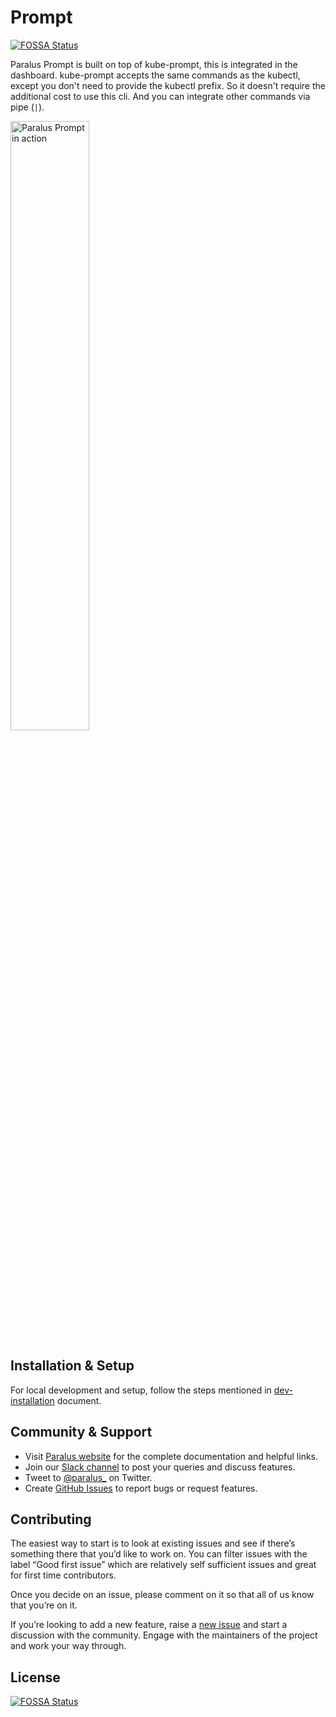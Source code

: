 # Prompt
[![FOSSA Status](https://app.fossa.com/api/projects/git%2Bgithub.com%2Fparalus%2Fprompt.svg?type=shield)](https://app.fossa.com/projects/git%2Bgithub.com%2Fparalus%2Fprompt?ref=badge_shield)


Paralus Prompt is built on top of kube-prompt, this is integrated in the dashboard. kube-prompt accepts the same commands as the kubectl, except you don't need to provide the kubectl prefix. So it doesn't require the additional cost to use this cli. And you can integrate other commands via pipe (`|`).

<img src="https://website-git-namespace-paralus.vercel.app/img/docs/importcluster-kubectl.png" alt="Paralus Prompt in action" height="50%" widht="50%"/>


## Installation & Setup

For local development and setup, follow the steps mentioned in [dev-installation](https://github.com/paralus/prompt/tree/main/internal/dev) document.

## Community & Support

- Visit [Paralus website](https://paralus.io) for the complete documentation and helpful links.
- Join our [Slack channel](https://join.slack.com/t/paralus/shared_invite/zt-1a9x6y729-ySmAq~I3tjclEG7nDoXB0A) to post your queries and discuss features.
- Tweet to [@paralus_](https://twitter.com/paralus_/) on Twitter.
- Create [GitHub Issues](https://github.com/paralus/prompt/issues) to report bugs or request features.

## Contributing

The easiest way to start is to look at existing issues and see if there’s something there that you’d like to work on. You can filter issues with the label “Good first issue” which are relatively self sufficient issues and great for first time contributors.

Once you decide on an issue, please comment on it so that all of us know that you’re on it.

If you’re looking to add a new feature, raise a [new issue](https://github.com/paralus/prompt/issues) and start a discussion with the community. Engage with the maintainers of the project and work your way through.


## License
[![FOSSA Status](https://app.fossa.com/api/projects/git%2Bgithub.com%2Fparalus%2Fprompt.svg?type=large)](https://app.fossa.com/projects/git%2Bgithub.com%2Fparalus%2Fprompt?ref=badge_large)